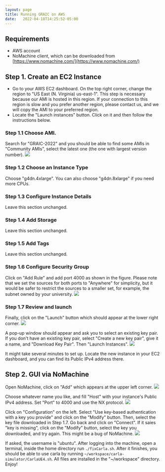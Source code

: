 ```yaml
---
layout: page
title: Running GRAIC on AWS
date:   2022-04-18T14:25:52-05:00
---
```

## Requirements
- AWS account
- NoMachine client, which can be downloaded from [https://www.nomachine.com/](https://www.nomachine.com/)

## Step 1. Create an EC2 Instance
- Go to your AWS EC2 dashboard. On the top right corner, change the region to "US East (N. Virginia) us-east-1". This step is necessary because our AMI is hosted in this region. If your connection to this region is slow and you prefer another region, please contact us, and we will copy the AMI to your preferred region.
- Locate the "Launch instances" button. Click on it and then follow the instructions below.

### Step 1.1 Choose AMI.
Search for "GRAIC-2022" and you should be able to find some AMIs in "Community AMIs", select the latest one (the one with largest version number).
<img src="/Race/assets/ami.png">

### Step 1.2 Choose an Instance Type
Choose "g4dn.4xlarge". You can also choose "g4dn.8xlarge" if you need more CPUs.

### Step 1.3 Configure Instance Details
Leave this section unchanged.

### Step 1.4 Add Storage
Leave this section unchanged.

### Step 1.5 Add Tags
Leave this section unchanged.

### Step 1.6 Configure Security Group
Click on "Add Rule" and add port 4000 as shown in the figure. Please note that we set the sources for both ports to "Anywhere" for simplicity, but it would be safer to restrict the sources to a smaller set, for example, the subnet owned by your university.
<img src="/Race/assets/portconfig.png">

### Step 1.7 Review and launch
Finally, click on the "Launch" button which should appear at the lower right corner.
<img src="/Race/assets/launch.png">

A pop-up window should appear and ask you to select an existing key pair. If you don't have an existing key pair, select "Create a new key pair", give it a name, and "Download Key Pair". Then "Launch Instances".
<img src="/Race/assets/aws_key.png">

It might take several minutes to set up. Locate the new instance in your EC2 dashboard, and you can find its Public IPv4 address there.

## Step 2. GUI via NoMachine
Open NoMachine, click on "Add" which appears at the upper left corner.
<img src="/Race/assets/nomachine_login.png">

Choose whatever name you like, and fill "Host" with your instance's Public IPv4 address. Set "Port" to 4000 and use the NX protocol.
<img src="/Race/assets/nomachine_address.png">

 Click on "Configuration" on the left. Select "Use key-based authentication with a key you provide" and click on the "Modify" button. Then, select the key file downloaded in Step 1.7. Go back and click on "Connect". If it saies "key is missing", click on the "Modify" button, select the key you downloaded, and try again. This might be a bug of NoMachine.
<img src="/Race/assets/nomachine_config.png">

If asked, the username is "ubuntu". After logging into the machine, open a terminal, inside the home directory run ```./fixCarla.sh```. After it finishes, you should be able to use carla by running ```~/workspace/carla-simulator/CarlaUE4.sh```. All files are installed in the "~/workspace" directory. Enjoy!
